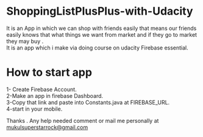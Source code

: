 # ShoppingListPlusPlus-with-Udacity

It is an App in which we can shop with friends easily that means our friends easily knows that what things we want from market and 
if they go to market they may buy .<br>
It is an app which i make via doing course on udacity Firebase essential.<br>

# How to start app<br>
1- Create Firebase Account.<br>
2-Make an app in firebase Dashboard.<br>
3-Copy that link and paste into Constants.java at FIREBASE_URL.<br>
4-start in your mobile.<br>

Thanks . Any help needed comment or mail me personally at mukulsuperstarrock@gmail.com
